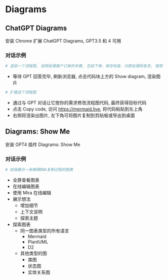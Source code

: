 # Diagrams

## ChatGPT Diagrams

安装 Chrome 扩展 ChatGPT Diagrams, GPT3.5 和 4 可用

### 对话示例

```bash
# 渲染一个流程图, 说明处理客户订单的步骤, 包括下单、库存检查、付款处理和发货, 使用 mermaid.js, 我将通过我安装的 Chrome 插件 ChatGPT Diagrams 来渲染它
```

- 等待 GPT 回答完毕, 刷新浏览器, 点击代码块上方的 Show diagram, 渲染图片

```bash
# 扩展这个流程图
```

- 通过与 GPT 对话让它按你的需求修改流程图代码, 最终获得目标代码
- 点击 Copy code, 访问 https://mermaid.live, 将代码粘贴到左上角
- 右侧将渲染出图片, 左下角可将图片复制到剪贴板或导出到桌面

## Diagrams: Show Me

安装 GPT4 插件 Diagrams: Show Me

### 对话示例

```bash
# 给我展示一张解释DNA复制过程的图表
```

- 全屏查看图表
- 在线编辑图表
- 使用 Mira 在线编辑
- 展示想法
  - 增加细节
  - 上下文说明
  - 探索主题
- 探索图表
  - 同一图表类型的所有语言
    - Mermaid
    - PlantUML
    - D2
  - 其他类型的图
    - 类图
    - 状态图
    - 实体关系图